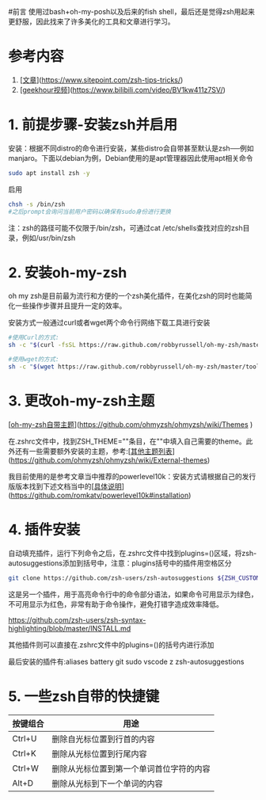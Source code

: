 #前言
使用过bash+oh-my-posh以及后来的fish shell，最后还是觉得zsh用起来更舒服，因此找来了许多美化的工具和文章进行学习。

# 参考内容

1. [[文章](https://www.sitepoint.com/zsh-tips-tricks/)](https://www.sitepoint.com/zsh-tips-tricks/)
2. [[geekhour视频](https://www.bilibili.com/video/BV1kw411z7SV/)](https://www.bilibili.com/video/BV1kw411z7SV/)

# 1. 前提步骤-安装zsh并启用

安装：根据不同distro的命令进行安装，某些distro会自带甚至默认是zsh──例如manjaro。下面以debian为例，Debian使用的是apt管理器因此使用apt相关命令

```bash
sudo apt install zsh -y
```

启用

```bash
chsh -s /bin/zsh
#之后prompt会询问当前用户密码以确保有sudo身份进行更换
```

注：zsh的路径可能不仅限于/bin/zsh，可通过cat /etc/shells查找对应的zsh目录，例如/usr/bin/zsh

<!-- more -->


# 2. 安装oh-my-zsh

oh my zsh是目前最为流行和方便的一个zsh美化插件，在美化zsh的同时也能简化一些操作步骤并且提升一定的效率。

安装方式一般通过curl或者wget两个命令行网络下载工具进行安装

```bash
#使用Curl的方式:
sh -c "$(curl -fsSL https://raw.github.com/robbyrussell/oh-my-zsh/master/tools/install.sh)"
```

```bash
#使用wget的方式:
sh -c "$(wget https://raw.github.com/robbyrussell/oh-my-zsh/master/tools/install.sh -O -)"
```

# 3. 更改oh-my-zsh主题

[[oh-my-zsh自带主题](https://github.com/ohmyzsh/ohmyzsh/wiki/Themes)](https://github.com/ohmyzsh/ohmyzsh/wiki/Themes )

在.zshrc文件中，找到ZSH_THEME=""条目，在""中填入自己需要的theme。此外还有一些需要额外安装的主题，参考:[[其他主题列表](https://github.com/ohmyzsh/ohmyzsh/wiki/External-themes)](https://github.com/ohmyzsh/ohmyzsh/wiki/External-themes)

我目前使用的是参考文章当中推荐的powerlevel10k：安装方式请根据自己的发行版版本找到下述文档当中的[[具体说明](https://github.com/romkatv/powerlevel10k#installation)](https://github.com/romkatv/powerlevel10k#installation)



# 4. 插件安装

自动填充插件，运行下列命令之后，在.zshrc文件中找到plugins=()区域，将zsh-autosuggestions添加到括号中，注意：plugins括号中的插件用空格区分

```bash
git clone https://github.com/zsh-users/zsh-autosuggestions ${ZSH_CUSTOM:-~/.oh-my-zsh/custom}/plugins/zsh-autosuggestions
```

这是另一个插件，用于高亮命令行中的命令部分语法，如果命令可用显示为绿色，不可用显示为红色，非常有助于命令操作，避免打错字造成效率降低。

https://github.com/zsh-users/zsh-syntax-highlighting/blob/master/INSTALL.md

其他插件则可以直接在.zshrc文件中的plugins=()的括号内进行添加

最后安装的插件有:aliases battery git sudo vscode z zsh-autosuggestions

# 5. 一些zsh自带的快捷键

|按键组合|用途|
|---|---|
|Ctrl+U|删除自光标位置到行首的内容|
|Ctrl+K|删除从光标位置到行尾内容|
|Ctrl+W|删除从光标位置到第一个单词首位字符的内容|
|Alt+D|删除从光标到下一个单词的内容|